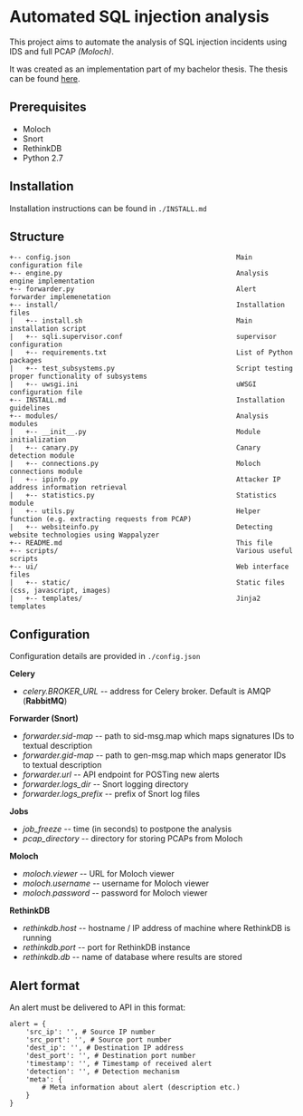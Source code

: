 # Automated SQL injection analysis
This project aims to automate the analysis of SQL injection incidents using IDS and full PCAP *(Moloch)*.

It was created as an implementation part of my bachelor thesis. The thesis can be found [here](https://is.muni.cz/th/422182/fi_b/thesis.pdf).

## Prerequisites
* Moloch
* Snort
* RethinkDB
* Python 2.7

## Installation
Installation instructions can be found in `./INSTALL.md`

## Structure

```
+-- config.json                                         Main configuration file
+-- engine.py                                           Analysis engine implementation
+-- forwarder.py                                        Alert forwarder implemenetation
+-- install/                                            Installation files
|   +-- install.sh                                      Main installation script
|   +-- sqli.supervisor.conf                            supervisor configuration
|   +-- requirements.txt                                List of Python packages
|   +-- test_subsystems.py                              Script testing proper functionality of subsystems
|   +-- uwsgi.ini                                       uWSGI configuration file
+-- INSTALL.md                                          Installation guidelines
+-- modules/                                            Analysis modules
|   +-- __init__.py                                     Module initialization
|   +-- canary.py                                       Canary detection module
|   +-- connections.py                                  Moloch connections module
|   +-- ipinfo.py                                       Attacker IP address information retrieval
|   +-- statistics.py                                   Statistics module
|   +-- utils.py                                        Helper function (e.g. extracting requests from PCAP)
|   +-- websiteinfo.py                                  Detecting website technologies using Wappalyzer
+-- README.md                                           This file
+-- scripts/                                            Various useful scripts
+-- ui/                                                 Web interface files
|   +-- static/                                         Static files (css, javascript, images)
|   +-- templates/                                      Jinja2 templates
```


## Configuration

Configuration details are provided in `./config.json`

**Celery**
* *celery.BROKER_URL* -- address for Celery broker. Default is AMQP (**RabbitMQ**)

**Forwarder (Snort)**
* *forwarder.sid-map* -- path to sid-msg.map which maps signatures IDs to textual description
* *forwarder.gid-map* -- path to gen-msg.map which maps generator IDs to textual description
* *forwarder.url* -- API endpoint for POSTing new alerts
* *forwarder.logs_dir* -- Snort logging directory
* *forwarder.logs_prefix* -- prefix of Snort log files

**Jobs**
* *job_freeze* -- time (in seconds) to postpone the analysis
* *pcap_directory* -- directory for storing PCAPs from Moloch

**Moloch**
* *moloch.viewer* -- URL for Moloch viewer
* *moloch.username* -- username for Moloch viewer
* *moloch.password* -- password for Moloch viewer

**RethinkDB**
* *rethinkdb.host* -- hostname / IP address of machine where RethinkDB is running
* *rethinkdb.port* -- port for RethinkDB instance
* *rethinkdb.db* -- name of database where results are stored

## Alert format
An alert must be delivered to API in this format:
```
alert = {
    'src_ip': '', # Source IP number
    'src_port': '', # Source port number
    'dest_ip': '', # Destination IP address
    'dest_port': '', # Destination port number
    'timestamp': '', # Timestamp of received alert
    'detection': '', # Detection mechanism
    'meta': {
        # Meta information about alert (description etc.)
    }
}
```
